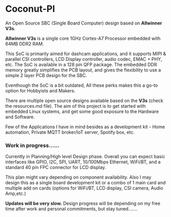 # Coconut-PI

An Open Source SBC (Single Board Computer) design based on <b>Allwinner V3s</b>. 

<b>Allwinner V3s</b> is a single core 1GHz Cortex-A7 Processor embedded with 64MB DDR2 RAM.

This SoC is primarily aimed for dashcam applications, and it supports MIPI & parallel CSI controllers, LCD Display controller, audio codec, EMAC + PHY, etc.
The SoC is available in a 128 pin QFP package. The embedded DDR memory greatly simplifies the PCB layout, and gives the flexibility to use a simple 2 layer PCB design for the SBC.

Eventhough the SoC is a bit outdated, All these perks makes this a go-to option for Hobbyists and Makers.

There are multiple open source designs available based on the <b>V3s</b> (check the resources.md file). The aim of this project is to get started with embedded Linux systems, and get some good exposure to the Hardware and Software.

Few of the Applications I have in mind besides as a development kit - Home automation, Private MQTT broker/IoT server, Spotify box, etc.
<br>
<h3>Work in progress......</h3>


 Currently in Planning/High level Design phase. 
 Overall you can expect basic interfaces like GPIO, I2C, SPI, UART, 10/100Mbps Ethernet, WiFi/BT, and a standard 40 pin FPC connector for LCD display.
 
 This plan might vary depending on component availability. Also I may design this as a single board development kit or a combo of 1 main card and multiple add on cards (options for WiFi/BT, LCD display, CSI camera, Audio Amp,etc.)
 
 <b>Updates will be very slow.</b> Design progress will be depending on my free time after work and personal commitments, but stay tuned.......

